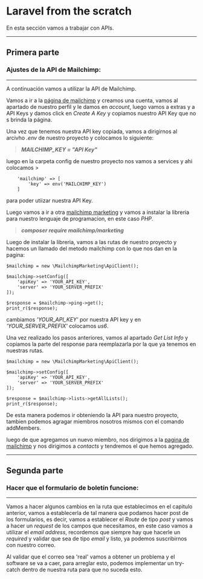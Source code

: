# Laravel from the scratch

En esta sección vamos a trabajar con APIs.

--------------------------------------------------------

## **Primera parte**
### Ajustes de la API de Mailchimp:
--------------------------------------------------------

A continuación vamos a utilizar la API de Mailchimp.

Vamos a ir a la [página de mailchimp](https://mailchimp.com/guesswork/?gclid=Cj0KCQjw--2aBhD5ARIsALiRlwC9W0yXfCI5Y1eKPWa3CgIEVa9yszrzkLDGjUfbTSU4Ka247EZhKSMaAoDXEALw_wcB&gclsrc=aw.ds) y creamos una cuenta, vamos al apartado de nuestro perfil y le damos en *account*, luego vamos a extras y a API Keys y damos click en *Create A Key* y copiamos nuestro API Key que no s brinda la página.

Una vez que tenemos nuestra API key copiada, vamos a dirigirnos al arcivho *.env* de nuestro proyecto y colocamos lo siguiente:

>***MAILCHIMP_KEY = "API Key"***

luego en la carpeta config de nuestro proyecto nos vamos a services y ahi colocamos >

        'mailchimp' => [
            'key' => env('MAILCHIMP_KEY')
        ]

para poder utiizar nuestra API Key.

Luego vamos a ir a otra [mailchimp marketing](https://mailchimp.com/developer/marketing/guides/quick-start/) y vamos a instalar la libreria para nuestro lenguaje de programacion, en este caso *PHP*.

>***composer require mailchimp/marketing***

Luego de instalar la libreria, vamos a las rutas de nuestro proyecto y hacemos un llamado del metodo mailchimp con lo que nos dan en la pagina:

    $mailchimp = new \MailchimpMarketing\ApiClient();

    $mailchimp->setConfig([
	    'apiKey' => 'YOUR_API_KEY',
	    'server' => 'YOUR_SERVER_PREFIX'
    ]);

    $response = $mailchimp->ping->get();
    print_r($response);

cambiamos *'YOUR_API_KEY'* por nuestra API key y en *'YOUR_SERVER_PREFIX'* colocamos *us6*.

Una vez realizado los pasos anteriores, vamos al apartado *Get List Info* y copiamos la parte del response para reemplazarla por la que ya tenemos en nuestras rutas.

    $mailchimp = new \MailchimpMarketing\ApiClient();

    $mailchimp->setConfig([
	    'apiKey' => 'YOUR_API_KEY',
	    'server' => 'YOUR_SERVER_PREFIX'
    ]);

    $response = $mailchimp->lists->getAllLists();
    print_r($response);

De esta manera podemos ir obteniendo la API para nuestro proyecto, tambien podemos agragar miembros nosotros mismos con el comando addMembers.

luego de que agregamos un nuevo miembro, nos dirigimos a la [pagina de mailchimp](https://mailchimp.com/guesswork/?gclid=Cj0KCQjw--2aBhD5ARIsALiRlwC9W0yXfCI5Y1eKPWa3CgIEVa9yszrzkLDGjUfbTSU4Ka247EZhKSMaAoDXEALw_wcB&gclsrc=aw.ds) y nos dirigimos a *contacts* y tendremos el que hemos agregado.

--------------------------------------------------------

## **Segunda parte**
### Hacer que el formulario de boletín funcione:
--------------------------------------------------------

Vamos a hacer algunos cambios en la ruta que establecimos en el capitulo anterior, vamos a establecerla de tal manera que podamos hacer post de los formularios, es decir, vamos a establecer el *Route* de tipo *post* y vamos a hacer un *request* de los campos que necesitamos, en este caso vamos a utilizar el *email address*, recordemos que siempre hay que hacerle un *required* y validar que sea de tipo *email* y listo, ya podemos suscribirnos con nuestro correo. 

Al validar que el correo sea 'real' vamos a obtener un problema y el software se va a caer, para arreglar esto, podemos implementar un try-catch dentro de nuestra ruta para que no suceda esto.

